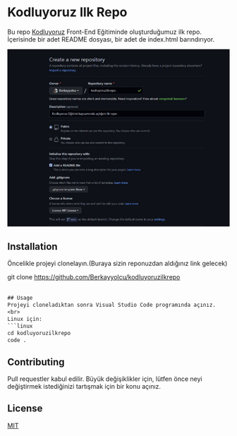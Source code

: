 # Kodluyoruz Ilk Repo
<p>Bu repo <a href="https://kodluyoruz.org/tr/kodluyoruz/">Kodluyoruz</a> Front-End Eğitiminde oluşturduğumuz ilk repo. İçerisinde bir adet README dosyası, bir adet de index.html barındırıyor.</p>


<img src="https://github.com/Berkayyolcu/kodluyoruzilkrepo/blob/main/image/kodluyoruz%20ilk%20repo.PNG" width="auto">

## Installation
Öncelikle projeyi clonelayın.(Buraya sizin reponuzdan aldığınız link gelecek)


git clone https://github.com/Berkayyolcu/kodluyoruzilkrepo
```

## Usage
Projeyi cloneladıktan sonra Visual Studio Code programında açınız.
<br>
Linux için:
```linux
cd kodluyoruzilkrepo
code .
```

## Contributing
Pull requestler kabul edilir. Büyük değişiklikler için, lütfen önce neyi değiştirmek istediğinizi tartışmak için bir konu açınız.
## License
[MIT](https://choosealicense.com/licenses/mit/)



